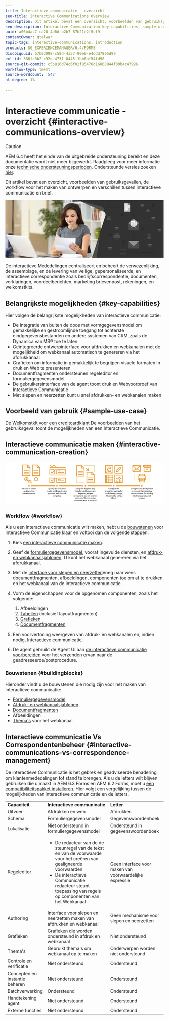 ```yaml
---
title: Interactieve communicatie - overzicht
seo-title: Interactive Communications Overview
description: Dit artikel bevat een overzicht, voorbeelden van gebruiksgevallen, de workflow voor het maken van ontwerpen en verschillen tussen interactieve communicatie en brief.
seo-description: Interactive Communication key capabilities, sample use cases, creation workflow, and differences between Interactive Communication and Correspondence Management
uuid: a06b4ac7-ca20-4d6d-b2b7-87b21e2f5cf9
contentOwner: gtalwar
topic-tags: interactive-communications, introduction
products: SG_EXPERIENCEMANAGER/6.4/FORMS
discoiquuid: 67b03098-c58d-4a57-90e0-e4ddd78e5d99
exl-id: 386fc8b2-c92d-4731-8445-1bb6af54fd98
source-git-commit: c5b816d74c6f02f85476d16868844f39b4c47996
workflow-type: tm+mt
source-wordcount: '542'
ht-degree: 1%

---
```


# Interactieve communicatie - overzicht {#interactive-communications-overview}

>[!CAUTION]
>
>AEM 6.4 heeft het einde van de uitgebreide ondersteuning bereikt en deze documentatie wordt niet meer bijgewerkt. Raadpleeg voor meer informatie onze [technische ondersteuningsperioden](https://helpx.adobe.com/support/programs/eol-matrix.html). Ondersteunde versies zoeken [hier](https://experienceleague.adobe.com/docs/).

Dit artikel bevat een overzicht, voorbeelden van gebruiksgevallen, de workflow voor het maken van ontwerpen en verschillen tussen interactieve communicatie en brief.

![](do-not-localize/correspondence-management.png)

De interactieve Mededelingen centraliseert en beheert de verwezenlijking, de assemblage, en de levering van veilige, gepersonaliseerde, en interactieve correspondentie zoals bedrijfscorrespondentie, documenten, verklaringen, voordeelberichten, marketing brievenpost, rekeningen, en welkomstkits.

## Belangrijkste mogelijkheden {#key-capabilities}

Hier volgen de belangrijkste mogelijkheden van interactieve communicatie:

* De integratie van buiten de doos met vormgegevensmodel om gemakkelijke en gestroomlijnde toegang tot achterste eindgegevensbestanden en andere systemen van CRM, zoals de Dynamica van MS® toe te laten
* Geïntegreerde ontwerpinterface voor afdrukken en webkanalen met de mogelijkheid om webkanaal automatisch te genereren via het afdrukkanaal
* Grafieken om informatie in gemakkelijk te begrijpen visuele formaten in druk en Web te presenteren
* Documentfragmenten ondersteunen regeleditor en formuliergegevensmodel
* De gebruikersinterface van de agent toont druk en Webvoorproef van Interactieve Communicatie
* Met slepen en neerzetten kunt u snel afdrukken- en webkanalen maken

## Voorbeeld van gebruik {#sample-use-case}

De [Welkomstkit voor een creditcardklant](/help/forms/using/finance-reference-site-walkthrough.md#credit-card-application-walkthrough) De voorbeelden van het gebruiksgeval toont de mogelijkheden van een Interactieve Communicatie.

## Interactieve communicatie maken  {#interactive-communication-creation}

![interactive_communication-01](assets/interactive_communication-01.jpg)

### Workflow {#workflow}

Als u een interactieve communicatie wilt maken, hebt u de [bouwstenen](#buildingblocks) voor Interactieve Communicatie klaar en voltooi dan de volgende stappen:

1. Kies [een interactieve communicatie maken](/help/forms/using/create-interactive-communication.md).

1. Geef de [formuliergegevensmodel](/help/forms/using/data-integration.md), vooraf ingevulde diensten, en [afdruk- en webkanaalsjablonen](/help/forms/using/web-channel-print-channel.md). U kunt het webkanaal genereren via het afdrukkanaal.

1. Met de [interface voor slepen en neerzetten](/help/forms/using/introduction-interactive-communication-authoring.md)Voeg naar wens documentfragmenten, afbeeldingen, componenten toe om af te drukken en het webkanaal van de interactieve communicatie.
1. Vorm de eigenschappen voor de opgenomen componenten, zoals het volgende:

   1. Afbeeldingen
   1. [Tabellen](/help/forms/using/create-interactive-communication.md#tables) (inclusief layoutfragmenten)
   1. [Grafieken](/help/forms/using/chart-component-interactive-communications.md)
   1. [Documentfragmenten](/help/forms/using/create-interactive-communication.md#document-fragment-properties)

1. Een voorvertoning weergeven van afdruk- en webkanalen en, indien nodig, Interactieve communicatie.
1. De agent gebruikt de Agent UI aan [de interactieve communicatie voorbereiden](/help/forms/using/prepare-send-interactive-communication.md) voor het verzenden ervan naar de geadresseerde/postprocedure.

### Bouwstenen {#buildingblocks}

Hieronder vindt u de bouwstenen die nodig zijn voor het maken van interactieve communicatie:

* [Formuliergegevensmodel](/help/forms/using/data-integration.md)
* [Afdruk- en webkanaalsjablonen](/help/forms/using/web-channel-print-channel.md)
* [Documentfragmenten](/help/forms/using/document-fragments.md)
* Afbeeldingen
* [Thema&#39;s](/help/forms/using/themes.md) voor het webkanaal

## Interactieve communicatie Vs Correspondentenbeheer {#interactive-communications-vs-correspondence-management}

De interactieve Communicatie is het gebrek en geadviseerde benadering om klantenmededelingen tot stand te brengen. Als u de letters wilt blijven gebruiken die u maakt in AEM 6.3 Forms en AEM 6.2 Forms, moet u [een compatibiliteitspakket installeren](/help/forms/using/compatibility-package.md). Hier volgt een vergelijking tussen de mogelijkheden van interactieve communicatie en de letters.

<table> 
 <tbody>
  <tr>
   <td><strong>Capaciteit</strong></td> 
   <td><strong>Interactieve communicatie</strong></td> 
   <td><strong>Letter</strong></td> 
  </tr>
  <tr>
   <td>Uitvoer</td> 
   <td>Afdrukken en web</td> 
   <td>Afdrukken</td> 
  </tr>
  <tr>
   <td>Schema</td> 
   <td>Formuliergegevensmodel </td> 
   <td>Gegevenswoordenboek </td> 
  </tr>
  <tr>
   <td>Lokalisatie</td> 
   <td>Niet ondersteund in formuliergegevensmodel</td> 
   <td>Ondersteund in gegevenswoordenboek</td> 
  </tr>
  <tr>
   <td>Regeleditor</td> 
   <td>
    <ul> 
     <li>De redacteur van de de steunregel van de tekst en van de voorwaarde voor het creëren van gealigneerde voorwaarden</li> 
     <li>De interactieve Communicatie redacteur steunt toepassing van regels op componenten van het Webkanaal</li> 
    </ul> </td> 
   <td>Geen interface voor maken van voorwaardelijke expressie</td> 
  </tr>
  <tr>
   <td>Authoring</td> 
   <td>Interface voor slepen en neerzetten maken van afdrukken en webkanaal</td> 
   <td>Geen mechanisme voor slepen en neerzetten </td> 
  </tr>
  <tr>
   <td>Grafieken</td> 
   <td>Grafieken die worden ondersteund in afdruk en webkanaal</td> 
   <td>Niet ondersteund</td> 
  </tr>
  <tr>
   <td>Thema's</td> 
   <td>Gebruikt thema's om webkanaal op te maken</td> 
   <td>Onderwerpen worden niet ondersteund</td> 
  </tr>
  <tr>
   <td>Controle en verificatie</td> 
   <td>Niet ondersteund</td> 
   <td>Ondersteund</td> 
  </tr>
  <tr>
   <td>Concepten en instantie beheren</td> 
   <td>Niet ondersteund</td> 
   <td>Ondersteund</td> 
  </tr>
  <tr>
   <td>Batchverwerking</td> 
   <td>Ondersteund </td> 
   <td>Ondersteund</td> 
  </tr>
  <tr>
   <td>Handtekening agent</td> 
   <td>Niet ondersteund</td> 
   <td>Ondersteund</td> 
  </tr>
  <tr>
   <td>Externe functies</td> 
   <td>Niet ondersteund</td> 
   <td>Ondersteund</td> 
  </tr>
 </tbody>
</table>
